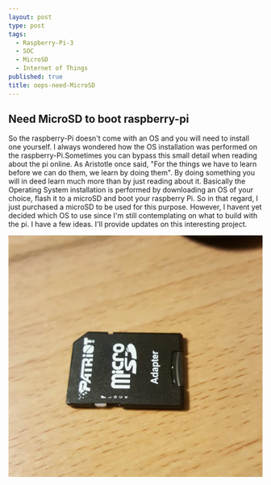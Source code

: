 ```yaml
---
layout: post
type: post
tags:
  - Raspberry-Pi-3
  - SOC
  - MicroSD
  - Internet of Things
published: true
title: oops-need-MicroSD
---
```

## Need MicroSD to boot raspberry-pi

 So the raspberry-Pi doesn't come with an OS and you will need to install one yourself. I always wondered how the OS installation was performed on the raspberry-Pi.Sometimes you can bypass this small detail when reading about the pi online. As Aristotle once said, "For the things we have to learn before we can do them, we learn by doing them". By doing something you will in deed learn much more than by just reading about it. 
 Basically the Operating System installation is performed by downloading an OS of your choice, flash it to a microSD and boot your raspberry Pi.
So in that regard, I just purchased a microSD to be used for this purpose. However, I havent yet decided which OS to use since I'm still contemplating on what to build with the pi. I have a few ideas. 
 I'll provide updates on this interesting project.

<img src ="/imgs/MicroSD.png">
<meta content="http://carsor007.github.com//_posts/MicroSD.png" property="og:image">
